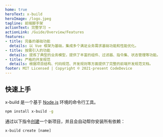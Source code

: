 ```yaml
---
home: true
heroText: x-build
heroImage: /logo.jpeg
tagline: 前端脚手架
actionText: 完整学习 →
actionLink: /Guide/Overview/Features
features:
- title: 完备的基础功能
  details: 以 Vue 框架为基础，集成多个满足业务需求基础功能和性能优化。
- title: 按需引入的功能
  details: 提炼了典型的业务模型，提供了丰富的组件、过滤器、指令集、状态管理等功能。
- title: 严格的开发规范
  details: 根据项目结构、代码规范、开发规则等方面提供了完整的前端开发规范文档。
footer: MIT Licensed | Copyright © 2021-present CodeDevice
---
```


## 快速上手

x-build 是一个基于 [Node.js](http://nodejs.cn/) 环境的命令行工具。

```bash
npm install x-build -g
```

通过以下指令[创建](/Guide/Overview/Create.md)一个新项目，并且会自动帮你安装所有依赖：

```
x-build create [name]
```